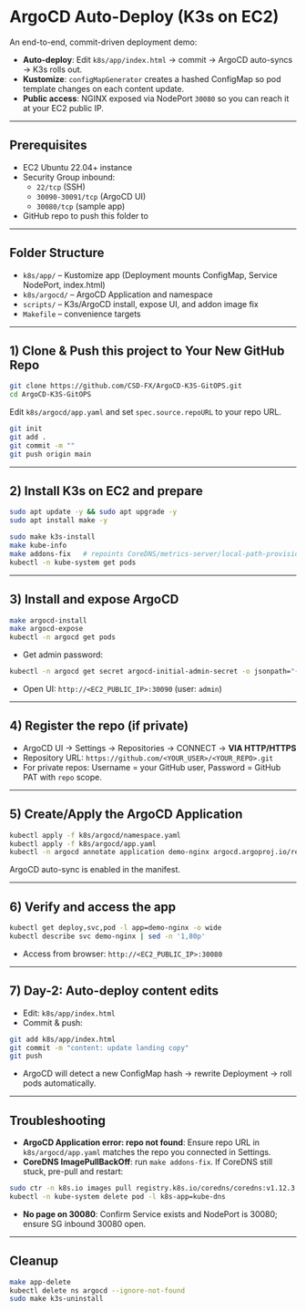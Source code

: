 # ArgoCD Auto-Deploy (K3s on EC2)

An end-to-end, commit-driven deployment demo:

- **Auto-deploy**: Edit `k8s/app/index.html` → commit → ArgoCD auto-syncs → K3s rolls out.
- **Kustomize**: `configMapGenerator` creates a hashed ConfigMap so pod template changes on each content update.
- **Public access**: NGINX exposed via NodePort `30080` so you can reach it at your EC2 public IP.

---

## Prerequisites

- EC2 Ubuntu 22.04+ instance
- Security Group inbound:
  - `22/tcp` (SSH)
  - `30090-30091/tcp` (ArgoCD UI)
  - `30080/tcp` (sample app)
- GitHub repo to push this folder to

---

## Folder Structure

- `k8s/app/` – Kustomize app (Deployment mounts ConfigMap, Service NodePort, index.html)
- `k8s/argocd/` – ArgoCD Application and namespace
- `scripts/` – K3s/ArgoCD install, expose UI, and addon image fix
- `Makefile` – convenience targets

---

## 1) Clone & Push this project to Your New GitHub Repo

```bash
git clone https://github.com/CSD-FX/ArgoCD-K3S-GitOPS.git
cd ArgoCD-K3S-GitOPS
```

Edit `k8s/argocd/app.yaml` and set `spec.source.repoURL` to your repo URL.

```bash
git init
git add .
git commit -m ""
git push origin main
```

---

## 2) Install K3s on EC2 and prepare
```bash
sudo apt update -y && sudo apt upgrade -y
sudo apt install make -y
```

```bash
sudo make k3s-install
make kube-info
make addons-fix   # repoints CoreDNS/metrics-server/local-path-provisioner to stable registries
kubectl -n kube-system get pods
```

---

## 3) Install and expose ArgoCD

```bash
make argocd-install
make argocd-expose
kubectl -n argocd get pods
```

- Get admin password:
```bash
kubectl -n argocd get secret argocd-initial-admin-secret -o jsonpath="{.data.password}" | base64 -d; echo
```
- Open UI: `http://<EC2_PUBLIC_IP>:30090` (user: `admin`)

---

## 4) Register the repo (if private)

- ArgoCD UI → Settings → Repositories → CONNECT → **VIA HTTP/HTTPS**
- Repository URL: `https://github.com/<YOUR_USER>/<YOUR_REPO>.git`
- For private repos: Username = your GitHub user, Password = GitHub PAT with `repo` scope.

---

## 5) Create/Apply the ArgoCD Application

```bash
kubectl apply -f k8s/argocd/namespace.yaml
kubectl apply -f k8s/argocd/app.yaml
kubectl -n argocd annotate application demo-nginx argocd.argoproj.io/refresh=hard --overwrite
```

ArgoCD auto-sync is enabled in the manifest.

---

## 6) Verify and access the app

```bash
kubectl get deploy,svc,pod -l app=demo-nginx -o wide
kubectl describe svc demo-nginx | sed -n '1,80p'
```

- Access from browser: `http://<EC2_PUBLIC_IP>:30080`

---

## 7) Day-2: Auto-deploy content edits

- Edit: `k8s/app/index.html`
- Commit & push:
```bash
git add k8s/app/index.html
git commit -m "content: update landing copy"
git push
```
- ArgoCD will detect a new ConfigMap hash → rewrite Deployment → roll pods automatically.

---

## Troubleshooting

- **ArgoCD Application error: repo not found**: Ensure repo URL in `k8s/argocd/app.yaml` matches the repo you connected in Settings.
- **CoreDNS ImagePullBackOff**: run `make addons-fix`. If CoreDNS still stuck, pre-pull and restart:
```bash
sudo ctr -n k8s.io images pull registry.k8s.io/coredns/coredns:v1.12.3
kubectl -n kube-system delete pod -l k8s-app=kube-dns
```
- **No page on 30080**: Confirm Service exists and NodePort is 30080; ensure SG inbound 30080 open.

---

## Cleanup

```bash
make app-delete
kubectl delete ns argocd --ignore-not-found
sudo make k3s-uninstall
```
